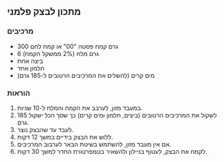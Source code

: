 ## מתכון לבצק פלמני

### מרכיבים

- 300 גרם קמח פסטה "00" או קמח לחם
- 6 גרם מלח (2% ממשקל הקמח)
- ביצה אחת
- חלמון אחד
- מים קרים (להשלים את המרכיבים הרטובים ל-185 גרם)

### הוראות

1. במעבד מזון, לערבב את הקמח והמלח ל-10 שניות.
2. לשקול את המרכיבים הרטובים (ביצים, חלמון ומים קרים) כך שסך הכל ישקול 185 גרם.
3. לעבד עד שהבצק נוצר.
4. ללוש את הבצק בידיים במשך 12 דקות.
5. אם אין מעבד מזון, להשתמש בשיטת הבאר לערבוב המרכיבים.
6. לקמח את הבצק, לעטוף בניילון ולהשאיר בטמפרטורת החדר למשך 30 דקות.